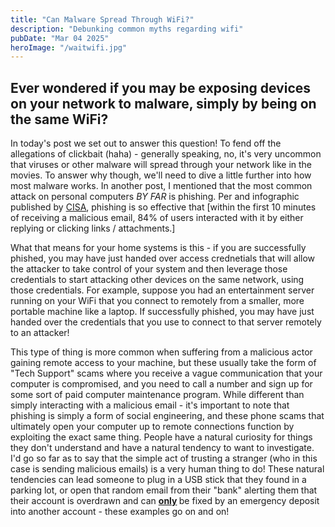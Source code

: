 ```yaml
---
title: "Can Malware Spread Through WiFi?"
description: "Debunking common myths regarding wifi"
pubDate: "Mar 04 2025"
heroImage: "/waitwifi.jpg"
---
```


<h2>Ever wondered if you may be exposing devices on your network to malware, simply by being on the same WiFi?</h2><p>	In today's post we set out to answer this question! To fend off the allegations of clickbait (haha) - generally speaking, no, it's very uncommon that viruses or other malware will spread through your network like in the movies. To answer why though, we'll need to dive a little further into how most malware works. In another post, I mentioned that the most common attack on personal computers <em>BY FAR </em>is phishing. Per and infographic published by <a href="https://www.cisa.gov/sites/default/files/2023-02/phishing-infographic-508c.pdf" target="_blank">CISA</a>, phishing is so effective that [within the first 10 minutes of receiving a malicious email, 84% of users interacted with it by either replying or clicking links / attachments.]</p><p>	What that means for your home systems is this - if you are successfully phished, you may have just handed over access crednetials that will allow the attacker to take control of your system and then leverage those credentials to start attacking other devices on the same network, using those credentials. For example, suppose you had an entertainment server running on your WiFi that you connect to remotely from a smaller, more portable machine like a laptop. If successfully phished, you may have just handed over the credentials that you use to connect to that server remotely to an attacker!</p><p>	This type of thing is more common when suffering from a malicious actor gaining remote access to your machine, but these usually take the form of "Tech Support" scams where you receive a vague communication that your computer is compromised, and you need to call a number and sign up for some sort of paid computer maintenance program. While different than simply interacting with a malicious email - it's important to note that phishing is simply a form of social engineering, and these phone scams that ultimately open your computer up to remote connections function by exploiting the exact same thing. People have a natural curiosity for things they don't understand and have a natural tendency to want to investigate. I'd go so far as to say that the simple act of trusting a stranger (who in this case is sending malicious emails) is a very human thing to do! These natural tendencies can lead someone to plug in a USB stick that they found in a parking lot, or open that random email from their "bank" alerting them that their account is overdrawn and can <strong><u>only</u> </strong>be fixed by an emergency deposit into another account - these examples go on and on!</p><h2><br></h2><h2><br></h2>
